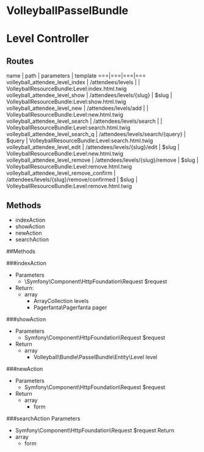 VolleyballPasselBundle
================
Level Controller
===================
Routes
-----
name | path | parameters | template
===|===|===|===
volleyball_attendee_level_index | /attendees/levels | | VolleyballResourceBundle:Level:index.html.twig
volleyball_attendee_level_show | /attendees/levels/{slug} | $slug | VolleyballResourceBundle:Level:show.html.twig
volleyball_attendee_level_new | /attendees/levels/add | | VolleyballResourceBundle:Level:new.html.twig
volleyball_attendee_level_search | /attendees/levels/search | | VolleyballResourceBundle:Level:search.html.twig
volleyball_attendee_level_search_q | /attendees/levels/search/{query} | $query | VolleyballResourceBundle:Level:search.html.twig
volleyball_attendee_level_edit | /attendees/levels/{slug}/edit | $slug | VolleyballResourceBundle:Level:new.html.twig
volleyball_attendee_level_remove | /attendees/levels/{slug}/remove | $slug | VolleyballResourceBundle:Level:remove.html.twig
volleyball_attendee_level_remove_confirm | /attendees/levels/{slug}/remove/confirmed | $slug | VolleyballResourceBundle:Level:remove.html.twig

Methods
-----
- indexAction
- showAction
- newAction
- searchAction

##Methods

###indexAction
- Parameters
    - \Symfony\Component\HttpFoundation\Request $request
- Return:
    - array
        - ArrayCollection levels 
        - Pagerfanta\Pagerfanta pager

###showAction
- Parameters
    - Symfony\Component\HttpFoundation\Request $request
- Return
    - array 
        - Volleyball\Bundle\PasselBundle\Entity\Level level

###newAction
- Parameters
    - Symfony\Component\HttpFoundation\Request $request
- Return
    - array
        - form

###searchAction
Parameters
- Symfony\Component\HttpFoundation\Request $request
Return
- array
    - form